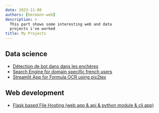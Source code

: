 ```yaml
---
date: 2023-11-08
authors: [hermann-web]
description: >
  This part shows some interesting web and data
  projects i've worked
title: My Projects
---
```


## Data science
- [Détection de bot dans dans les enchères](./bot_detection_in_auction.md)
- [Search Engine for domain specific french users](./search-engine-for-domain-specific-french-users.md)
- [Streamlit App for Formula OCR using pix2tex](./image-to-latex-formula.md)

## Web development
- [Flask based File Hosting (web app & api & python module & cli app)](./file-hosting-app.md)
